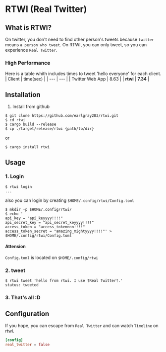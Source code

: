 # RTWI (Real Twitter)
## What is RTWI?
 On twitter, you don't need to find other person's tweets because `twitter` means `a person who tweet`. On RTWI, you can only tweet, so you can experience `Real Twitter`. 

### High Performance
Here is a table whith includes times to tweet 'hello everyone' for each client.
| Client | time(sec) |
| --- | --- |
| Twitter Web App | 8.63 |
| **rtwi** | **7.34** |

## Installation
1. Install from github  
```console
$ git clone https://github.com/earlgray283/rtwi.git
$ cd rtwi
$ cargo build --release
$ cp ./target/release/rtwi {path/to/dir}
```
or
```console
$ cargo install rtwi
```

## Usage
### 1. Login  
```console
$ rtwi login
...
```
also you can login by creating `$HOME/.config/rtwi/Config.toml` 
```console
$ mkdir -p $HOME/.config/rtwi/
$ echo '
api_key = "api_keyyyy!!!!"
api_secret_key = "api_secret_keyyyy!!!!"
access_token = "access_tokennnn!!!!"
access_token_secret = "amazing_mightyyyy!!!!"' > $HOME/.config/rtwi/Config.toml
```

#### Attension
`Config.toml` is located on `$HOME/.config/rtwi`

### 2. tweet  
```console
$ rtwi tweet 'hello from rtwi. I use †Real Twitter†.'
status: tweeted
```

### 3. That's all :D

## Configuration
If you hope, you can escape from `Real Twitter` and can watch `Timeline` on rtwi.  
```toml
[config]
real_twitter = false
```